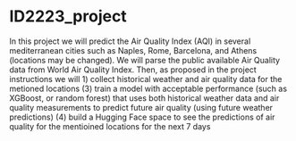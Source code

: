 # ID2223_project
In this project we will predict the Air Quality Index (AQI) in several mediterranean cities such as Naples, Rome, Barcelona, and Athens (locations may be changed).  We will parse the public available Air Quality data from World Air Quality Index. Then, as proposed in the project instructions we will 1) collect historical weather and air quality data for the metioned locations (3) train a model with acceptable performance (such as 
XGBoost, or random forest) that uses both historical weather data and air quality 
measurements to predict future air quality (using future weather predictions)
(4) build a Hugging Face space to see the predictions of air quality 
for the mentioined locations for the next 7 days
